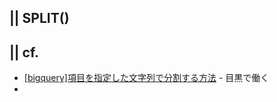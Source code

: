 ## || SPLIT()

## || cf.
+ [[bigquery]項目を指定した文字列で分割する方法](https://apl-py.com/tec/bigquery%E9%A0%85%E7%9B%AE%E3%82%92%E6%8C%87%E5%AE%9A%E3%81%97%E3%81%9F%E6%96%87%E5%AD%97%E5%88%97%E3%81%A7%E5%88%86%E5%89%B2%E3%81%99%E3%82%8B%E6%96%B9%E6%B3%95) - 目黒で働く
+ 
